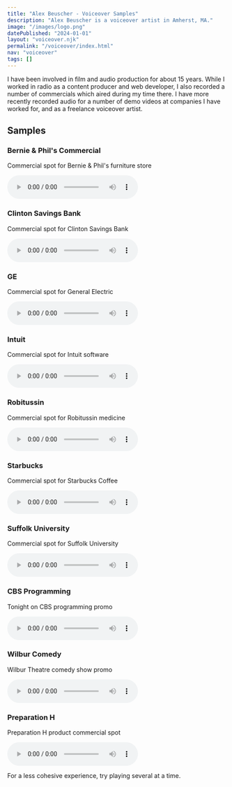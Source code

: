 ```yaml
---
title: "Alex Beuscher - Voiceover Samples"
description: "Alex Beuscher is a voiceover artist in Amherst, MA."
image: "/images/logo.png"
datePublished: "2024-01-01"
layout: "voiceover.njk"
permalink: "/voiceover/index.html"
nav: "voiceover"
tags: []
---
```


<section>

I have been involved in film and audio production for about 15 years. While I worked in radio as a content producer and web developer, I also recorded a number of commercials which aired during my time there. I have more recently recorded audio for a number of demo videos at companies I have worked for, and as a freelance voiceover artist.

## Samples

<div class="audio-collection">
<article class="audio-item">
<div class="audio-item__header">
<h3 class="audio-item__title">Bernie & Phil's Commercial</h3>
<p class="audio-item__description">Commercial spot for Bernie & Phil's furniture store</p>
</div>
<div class="audio-player">
<audio controls>
<source src="/audio/audiosample_bernies.mp3" type="audio/mpeg">
Your browser does not support the audio element.
</audio>
</div>
</article>

<article class="audio-item">
<div class="audio-item__header">
<h3 class="audio-item__title">Clinton Savings Bank</h3>
<p class="audio-item__description">Commercial spot for Clinton Savings Bank</p>
</div>
<div class="audio-player">
<audio controls>
<source src="/audio/audiosample_clintonsavings.mp3" type="audio/mpeg">
Your browser does not support the audio element.
</audio>
</div>
</article>

<article class="audio-item">
<div class="audio-item__header">
<h3 class="audio-item__title">GE</h3>
<p class="audio-item__description">Commercial spot for General Electric</p>
</div>
<div class="audio-player">
<audio controls>
<source src="/audio/audiosample_ge.mp3" type="audio/mpeg">
Your browser does not support the audio element.
</audio>
</div>
</article>

<article class="audio-item">
<div class="audio-item__header">
<h3 class="audio-item__title">Intuit</h3>
<p class="audio-item__description">Commercial spot for Intuit software</p>
</div>
<div class="audio-player">
<audio controls>
<source src="/audio/audiosample_intuit.mp3" type="audio/mpeg">
Your browser does not support the audio element.
</audio>
</div>
</article>

<article class="audio-item">
<div class="audio-item__header">
<h3 class="audio-item__title">Robitussin</h3>
<p class="audio-item__description">Commercial spot for Robitussin medicine</p>
</div>
<div class="audio-player">
<audio controls>
<source src="/audio/audiosample_robitussin.mp3" type="audio/mpeg">
Your browser does not support the audio element.
</audio>
</div>
</article>

<article class="audio-item">
<div class="audio-item__header">
<h3 class="audio-item__title">Starbucks</h3>
<p class="audio-item__description">Commercial spot for Starbucks Coffee</p>
</div>
<div class="audio-player">
<audio controls>
<source src="/audio/audiosample_starbucks.mp3" type="audio/mpeg">
Your browser does not support the audio element.
</audio>
</div>
</article>

<article class="audio-item">
<div class="audio-item__header">
<h3 class="audio-item__title">Suffolk University</h3>
<p class="audio-item__description">Commercial spot for Suffolk University</p>
</div>
<div class="audio-player">
<audio controls>
<source src="/audio/audiosample_suffolk.mp3" type="audio/mpeg">
Your browser does not support the audio element.
</audio>
</div>
</article>

<article class="audio-item">
<div class="audio-item__header">
<h3 class="audio-item__title">CBS Programming</h3>
<p class="audio-item__description">Tonight on CBS programming promo</p>
</div>
<div class="audio-player">
<audio controls>
<source src="/audio/audiosample_tonightoncbs.mp3" type="audio/mpeg">
Your browser does not support the audio element.
</audio>
</div>
</article>

<article class="audio-item">
<div class="audio-item__header">
<h3 class="audio-item__title">Wilbur Comedy</h3>
<p class="audio-item__description">Wilbur Theatre comedy show promo</p>
</div>
<div class="audio-player">
<audio controls>
<source src="/audio/audiosample_wilburcomedy.mp3" type="audio/mpeg">
Your browser does not support the audio element.
</audio>
</div>
</article>

<article class="audio-item">
<div class="audio-item__header">
<h3 class="audio-item__title">Preparation H</h3>
<p class="audio-item__description">Preparation H product commercial spot</p>
</div>
<div class="audio-player">
<audio controls>
<source src="/audio/audiosample_preph.mp3" type="audio/mpeg">
Your browser does not support the audio element.
</audio>
</div>
</article>

</div>

For a less cohesive experience, try playing several at a time.

</section>
